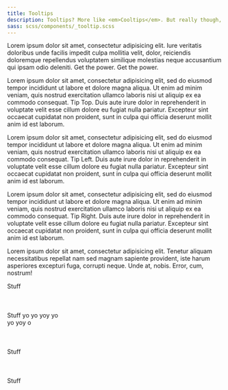 ```yaml
---
title: Tooltips
description: Tooltips? More like <em>Cooltips</em>. But really though, tooltips are nifty for displaying extended information for a term or action on a page.
sass: scss/components/_tooltip.scss
---
```


<p>Lorem ipsum dolor sit amet, consectetur adipisicing elit. Iure veritatis doloribus unde facilis impedit culpa mollitia velit, dolor, reiciendis doloremque repellendus voluptatem similique molestias neque accusantium qui ipsam odio deleniti.
  <span data-tooltip aria-haspopup="true" class="has-tip" data-disable-hover='false' tabindex=1 title="Check me out, I'm a super cool tooltip!">Get the power. Get the power.
  </span>

<p>Lorem ipsum dolor sit amet, consectetur adipisicing elit, sed do eiusmod tempor incididunt ut labore et dolore magna aliqua. Ut enim ad minim veniam, quis nostrud exercitation ullamco laboris nisi ut aliquip ex ea commodo consequat.
  <span data-tooltip aria-haspopup="true" class="has-tip" data-disable-hover='false' data-position='top' tabindex=1 title="Check me out, I'm a super cool tooltip!">Tip Top.
  </span>
Duis aute irure dolor in reprehenderit in voluptate velit esse cillum dolore eu fugiat nulla pariatur. Excepteur sint occaecat cupidatat non proident, sunt in culpa qui officia deserunt mollit anim id est laborum.</p>
<p>Lorem ipsum dolor sit amet, consectetur adipisicing elit, sed do eiusmod tempor incididunt ut labore et dolore magna aliqua. Ut enim ad minim veniam, quis nostrud exercitation ullamco laboris nisi ut aliquip ex ea commodo consequat.
  <span data-tooltip aria-haspopup="true" class="has-tip" data-disable-hover='false' data-position='left' tabindex=1 title="Check me out, I'm a super cool tooltip!">Tip Left.
  </span>
Duis aute irure dolor in reprehenderit in voluptate velit esse cillum dolore eu fugiat nulla pariatur. Excepteur sint occaecat cupidatat non proident, sunt in culpa qui officia deserunt mollit anim id est laborum.</p>
<p>Lorem ipsum dolor sit amet, consectetur adipisicing elit, sed do eiusmod tempor incididunt ut labore et dolore magna aliqua. Ut enim ad minim veniam, quis nostrud exercitation ullamco laboris nisi ut aliquip ex ea commodo consequat.
  <span data-tooltip aria-haspopup="true" class="has-tip" data-disable-hover='false' data-position='right' tabindex=1 title="Check me out, I'm a super cool tooltip!">Tip Right.
  </span>
Duis aute irure dolor in reprehenderit in voluptate velit esse cillum dolore eu fugiat nulla pariatur. Excepteur sint occaecat cupidatat non proident, sunt in culpa qui officia deserunt mollit anim id est laborum.</p>

  Lorem ipsum dolor sit amet, consectetur adipisicing elit. Tenetur aliquam necessitatibus repellat nam sed magnam sapiente provident, iste harum asperiores excepturi fuga, corrupti neque. Unde at, nobis. Error, cum, nostrum!
</p>



<div class="tooltip">Stuff</div>
<br/>
<br/>
<br/>
<div class="tooltip top">Stuff yo yo yoy yo <br/> yo yoy o</div>
<br/>
<br/>
<br/>
<div class="tooltip right">Stuff</div>
<br/>
<br/>
<br/>
<div class="tooltip left">Stuff</div>
